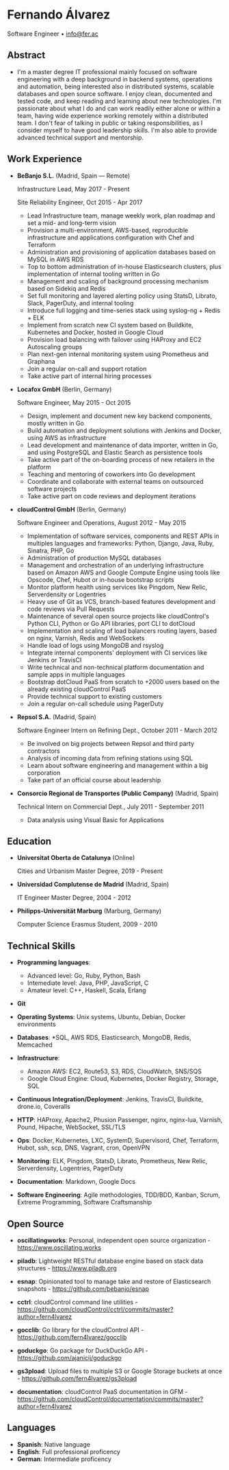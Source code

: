 Fernando Álvarez
===============

Software Engineer
• <info@fer.ac>


Abstract
--------

*   I'm a master degree IT professional mainly focused on software engineering with a deep
background in backend systems, operations and automation, being interested also in distributed systems,
scalable databases and open source software. I enjoy clean, documented and tested
code, and keep reading and learning about new technologies. I'm passionate about
what I do and can work readily either alone or within a team, having wide experience working
remotely within a distributed team. I don't fear of talking in public or taking responsibilities,
as I consider myself to have good leadership skills. I'm also able to provide advanced technical
support and mentorship.


Work Experience
---------------

*   **BeBanjo S.L.** (Madrid, Spain — Remote)

    Infrastructure Lead, May 2017 - Present

    Site Reliability Engineer, Oct 2015 - Apr 2017

    -	Lead Infrastructure team, manage weekly work, plan roadmap and set a mid- and
        long-term vision
    -	Provision a multi-environment, AWS-based, reproducible infrastructure and applications
        configuration with Chef and Terraform
    -   Administration and provisioning of application databases based on MySQL in AWS RDS
    -	Top to bottom administration of in-house Elasticsearch clusters, plus implementation
        of internal tooling written in Go
    -	Management and scaling of background processing mechanism based on Sidekiq and Redis
    -	Set full monitoring and layered alerting policy using StatsD, Librato, Slack, PagerDuty,
    	and internal tooling
    -	Introduce full logging and time-series stack using syslog-ng + Redis + ELK
    -	Implement from scratch new CI system based on Buildkite, Kubernetes and Docker, hosted
        in Google Cloud
    -	Provision load balancing with failover using HAProxy and EC2 Autoscaling groups
    -	Plan next-gen internal monitoring system using Prometheus and Graphana
    -	Join a regular on-call and support rotation
    -	Take active part of internal hiring processes

*   **Locafox GmbH** (Berlin, Germany)

    Software Engineer, May 2015 - Oct 2015

    -   Design, implement and document new key backend components, mostly written in Go
    -   Build automation and deployment solutions with Jenkins and Docker, using AWS
        as infrastructure
    -   Lead development and maintenance of data importer, written in Go, and using PostgreSQL
        and Elastic Search as persistence tools
    -   Take active part of the on-boarding process of new retailers in the platform
    -	Teaching and mentoring of coworkers into Go development
    -   Coordinate and collaborate with external teams on outsourced software projects
    -   Take active part on code reviews and deployment iterations

*   **cloudControl GmbH** (Berlin, Germany)

    Software Engineer and Operations, August 2012 - May 2015

    -   Implementation of software services, components and REST APIs in multiples
        languages and frameworks: Python, Django, Java, Ruby, Sinatra, PHP, Go
    -   Administration of production MySQL databases
    -   Management and orchestration of an underlying infrastructure based on Amazon
        AWS and Google Compute Engine using tools like Opscode, Chef, Hubot or in-house
	bootstrap scripts
    -   Monitor platform health using services like Pingdom, New Relic, Serverdensity or Logentries
    -   Heavy use of Git as VCS, branch-based features development and code reviews via Pull
        Requests
    -   Maintenance of several open source projects like cloudControl's Python CLI,
        Python or Go API libraries, port CLI to dotCloud
    -   Implementation and scaling of load balancers routing layers, based on nginx,
        Varnish, Redis and WebSockets
    -   Handle load of logs using MongoDB and rsyslog
    -   Integrate internal components' deployment with CI services like Jenkins or TravisCI
    -   Write technical and non-technical platform documentation and sample apps in
        multiple languages
    -   Bootstrap dotCloud PaaS from scratch to +2000 users based on the
        already existing cloudControl PaaS
    -   Provide technical support to existing customers
    -   Join a regular on-call schedule using PagerDuty

*   **Repsol S.A.** (Madrid, Spain)

    Software Engineer Intern on Refining Dept., October 2011 - March 2012

    -   Be involved on big projects between Repsol and third party contractors
    -   Analysis of incoming data from refining stations using SQL
    -   Learn about software engineering and management within a big corporation
    -   Take part of an official course about leadership

*   **Consorcio Regional de Transportes (Public Company)** (Madrid, Spain)

    Technical Intern on Commercial Dept., July 2011 - September 2011

    -   Data analysis using Visual Basic for Applications


Education
---------

*   **Universitat Oberta de Catalunya** (Online)

    Cities and Urbanism Master Degree, 2019 - Present

*   **Universidad Complutense de Madrid** (Madrid, Spain)

    IT Engineer Master Degree, 2004 - 2012

*   **Philipps-Universität Marburg** (Marburg, Germany)

    Computer Science Erasmus Student, 2009 - 2010


Technical Skills
----------------

*   **Programming languages**:

    -   Advanced level: Go, Ruby, Python, Bash
    -   Intemediate level: Java, PHP, JavaScript, C
    -   Amateur level: C++, Haskell, Scala, Erlang

*   **Git**

*   **Operating Systems**: Unix systems, Ubuntu, Debian, Docker environments

*   **Databases**: *SQL, AWS RDS, Elasticsearch, MongoDB, Redis, Memcached

*   **Infrastructure**:

    -   Amazon AWS: EC2, Route53, S3, RDS, CloudWatch, SNS/SQS
    -   Google Cloud Engine: Cloud, Kubernetes, Docker Registry, Storage, SQL

*   **Continuous Integration/Deployment**: Jenkins, TravisCI, Buildkite, drone.io, Coveralls

*   **HTTP**: HAProxy, Apache2, Phusion Passenger, nginx, nginx-lua, Varnish, Pound, Hipache, WebSocket, SSL/TLS

*   **Ops**: Docker, Kubernetes, LXC, SystemD, Supervisord, Chef, Terraform, Hubot, ssh, scp, DNS, Vagrant,
    cron, OpenVPN

*   **Monitoring**: ELK, Pingdom, StatsD, Librato, Prometheus, New Relic, Serverdensity, Logentries, PagerDuty

*   **Documentation**: Markdown, Google Docs

*   **Software Engineering**: Agile methodologies, TDD/BDD, Kanban, Scrum, Extreme Programming,
    Software Craftsmanship


Open Source
-----------

*   **oscillatingworks**: Personal, independent open source organization - <https://www.oscillating.works>

*   **piladb**: Lightweight RESTful database engine based on stack data structures - <https://www.piladb.org>

*   **esnap**: Opinionated tool to manage take and restore of Elasticsearch snapshots - <https://github.com/bebanjo/esnap>

*   **cctrl**: cloudControl command line utilities - <https://github.com/cloudControl/cctrl/commits/master?author=fern4lvarez>

*   **gocclib**: Go library for the cloudControl API - <https://github.com/fern4lvarez/gocclib>

*   **goduckgo**: Go package for DuckDuckGo API - <https://github.com/ajanicij/goduckgo>

*   **gs3pload**: Upload files to multiple S3 or Google Storage buckets at once - <https://github.com/fern4lvarez/gs3pload>

*   **documentation**: cloudControl PaaS documentation in GFM - <https://github.com/cloudControl/documentation/commits/master?author=fern4lvarez>


Languages
---------

*   **Spanish**: Native language
*   **English**: Full professional proficency
*   **German**: Intermediate proficency

